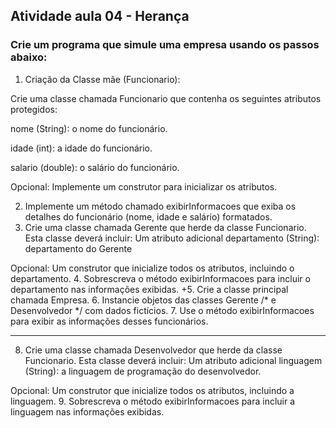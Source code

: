 ## Atividade aula 04 - Herança
### Crie um programa que simule uma empresa usando os passos abaixo:

1. Criação da Classe mãe (Funcionario):

Crie uma classe chamada Funcionario que contenha os seguintes atributos protegidos:

nome (String): o nome do funcionário.

idade (int): a idade do funcionário.

salario (double): o salário do funcionário.

Opcional: Implemente um construtor para inicializar os atributos.

2. Implemente um método chamado exibirInformacoes que exiba os detalhes do funcionário (nome, idade e salário) formatados.
3. Crie uma classe chamada Gerente que herde da classe Funcionario. Esta classe deverá incluir:
Um atributo adicional departamento (String): departamento do Gerente

Opcional: Um construtor que inicialize todos os atributos, incluindo o departamento.
4. Sobrescreva o método exibirInformacoes para incluir o departamento nas informações exibidas.
+5. Crie a classe principal chamada Empresa.
6. Instancie objetos das classes Gerente /* e Desenvolvedor */ com dados fictícios.
7. Use o método exibirInformacoes para exibir as informações desses funcionários.

---
8. Crie uma classe chamada Desenvolvedor que herde da classe Funcionario. Esta classe deverá incluir:
Um atributo adicional linguagem (String): a linguagem de programação do desenvolvedor.

Opcional: Um construtor que inicialize todos os atributos, incluindo a linguagem.
9. Sobrescreva o método exibirInformacoes para incluir a linguagem nas informações exibidas.


